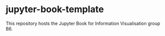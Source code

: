 # jupyter-book-template

This repository hosts the Jupyter Book for Information Visualisation group B6.
